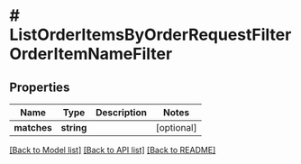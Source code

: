 # # ListOrderItemsByOrderRequestFilterOrderItemNameFilter

## Properties

Name | Type | Description | Notes
------------ | ------------- | ------------- | -------------
**matches** | **string** |  | [optional]

[[Back to Model list]](../../README.md#models) [[Back to API list]](../../README.md#endpoints) [[Back to README]](../../README.md)
